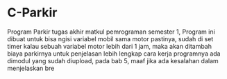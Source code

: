 # C-Parkir
Program Parkir
tugas akhir matkul pemrograman semester 1, Program ini dibuat untuk bisa ngisi variabel mobil sama motor pastinya, sudah di set timer kalau sebuah variabel motor lebih dari 1 jam, maka akan ditambah biaya parkirnya
untuk penjelasan lebih lengkap cara kerja programnya ada dimodul yang sudah diupload, pada bab 5, maaf jika ada kesalahan dalam menjelaskan bre
